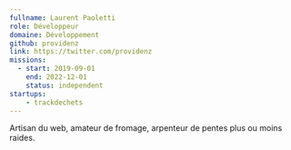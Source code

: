 ```yaml
---
fullname: Laurent Paoletti
role: Développeur
domaine: Développement
github: providenz
link: https://twitter.com/providenz
missions:
  - start: 2019-09-01
    end: 2022-12-01
    status: independent
startups:  
    - trackdechets
---
```

Artisan du web, amateur de fromage, arpenteur de pentes plus ou moins raides.
 



